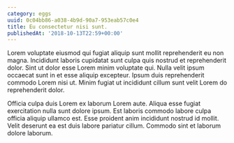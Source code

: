 ```yaml
---
category: eggs
uuid: 0c04bb86-a038-4b9d-90a7-953eab57c0e4
title: Eu consectetur nisi sunt.
publishedAt: '2018-10-13T22:59+00:00'
---
```


Lorem voluptate eiusmod qui fugiat aliquip sunt mollit reprehenderit eu non magna. Incididunt laboris cupidatat sunt culpa quis nostrud et reprehenderit dolor. Sint ut dolor esse Lorem minim voluptate qui. Nulla velit ipsum occaecat sunt in et esse aliquip excepteur. Ipsum duis reprehenderit commodo Lorem nisi ut. Minim fugiat ut incididunt cillum sunt velit Lorem do reprehenderit dolor.

Officia culpa duis Lorem ex laborum Lorem aute. Aliqua esse fugiat exercitation nulla sunt dolore ipsum. Est laboris commodo labore culpa officia aliquip ullamco est. Esse proident anim incididunt nostrud id mollit. Velit deserunt ea est duis labore pariatur cillum. Commodo sint et laborum dolore laborum.
